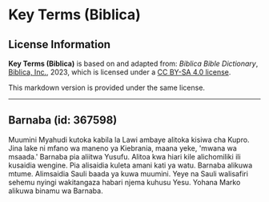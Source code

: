 # Key Terms (Biblica)

## License Information

**Key Terms (Biblica)** is based on and adapted from: _Biblica Bible Dictionary_, [Biblica, Inc.](https://www.biblica.com/), 2023, which is licensed under a [CC BY-SA 4.0 license](https://creativecommons.org/licenses/by-sa/4.0/legalcode.en).

This markdown version is provided under the same license.



--------------------------------

## Barnaba (id: 367598)

Muumini Myahudi kutoka kabila la Lawi ambaye alitoka kisiwa cha Kupro. Jina lake ni mfano wa maneno ya Kiebrania, maana yeke, 'mwana wa msaada.' Barnaba pia aliitwa Yusufu. Alitoa kwa hiari kile alichomiliki ili kusaidia wengine. Pia alisaidia kuleta amani kati ya watu. Barnaba alikuwa mtume. Alimsaidia Sauli baada ya kuwa muumini. Yeye na Sauli walisafiri sehemu nyingi wakitangaza habari njema kuhusu Yesu. Yohana Marko alikuwa binamu wa Barnaba.


